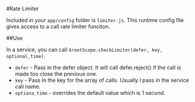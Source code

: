 #Rate Limiter

Included in your `app/config` folder is `limiter.js`. This runtime config file gives access to a call rate limiter
funciton.

##Use

In a service, you can call `$rootScope.checkLimiter(defer, key, optional_time)`.

* `defer` - Pass in the defer object. It will call defer.reject() if the call is made too close the previous one.
* `key` - Pass in the key for the array of calls. Usually I pass in the service call name.
* `optiona_time` - overrides the default value which is 1 second.

